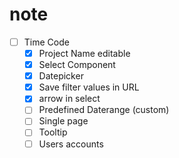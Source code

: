 # note
- [ ] Time Code
  - [x] Project Name editable
  - [x] Select Component
  - [x] Datepicker
  - [x] Save filter values in URL
  - [x] arrow in select
  - [ ] Predefined Daterange (custom)
  - [ ] Single page
  - [ ] Tooltip
  - [ ] Users accounts